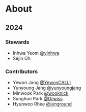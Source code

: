 # About

## 2024
### Stewards
- Inhwa Yeom [@yinhwa](https://github.com/yinhwa)
- Sejin Oh

### Contributors
- Yewon Jang [@YewonCALLI]([url](https://github.com/YewonCALLI))
- Yunyoung Jang [@yunyoungjang]([url](https://github.com/yunyoungJang))
- Minwook Park [@wooknick]([url](https://github.com/wooknick))
- Sunghun Park [@Orwiss]([url](https://github.com/Orwiss)https://github.com/Orwiss)
- Hyunwoo Rhee [@ienground]([url](https://github.com/ienground)https://github.com/ienground)
